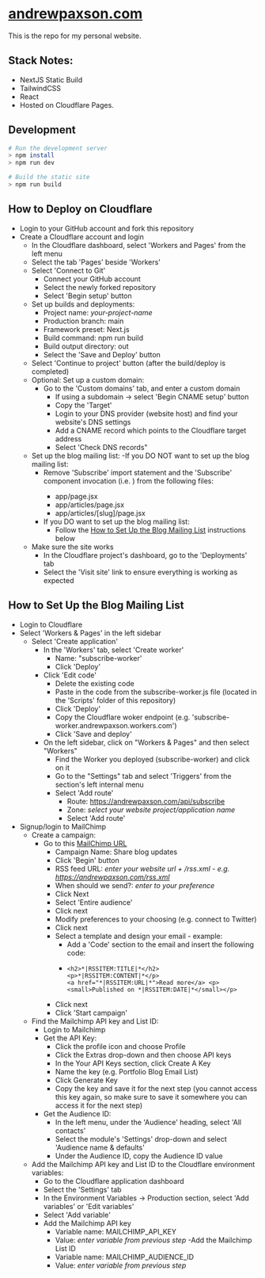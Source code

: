# [andrewpaxson.com](https://andrewpaxson.com)

This is the repo for my personal website.

## Stack Notes:

- NextJS Static Build
- TailwindCSS
- React
- Hosted on Cloudflare Pages.

## Development

```bash
# Run the development server
> npm install
> npm run dev

# Build the static site
> npm run build
```


## How to Deploy on Cloudflare
- Login to your GitHub account and fork this repository
- Create a Cloudflare account and login
  - In the Cloudflare dashboard, select 'Workers and Pages' from the left menu
  - Select the tab 'Pages' beside 'Workers'
  - Select 'Connect to Git'
    - Connect your GitHub account
    - Select the newly forked repository
    - Select 'Begin setup' button
  - Set up builds and deployments: 
    - Project name: *your-project-name*
    - Production branch: main
    - Framework preset: Next.js
    - Build command: npm run build
    - Build output directory: out
    - Select the 'Save and Deploy' button
  - Select 'Continue to project' button (after the build/deploy is completed)
  - Optional: Set up a custom domain:
    - Go to the 'Custom domains' tab, and enter a custom domain
      - If using a subdomain -> select 'Begin CNAME setup' button
      - Copy the 'Target'
      - Login to your DNS provider (website host) and find your website's DNS settings
      - Add a CNAME record which points to the Cloudflare target address
      - Select 'Check DNS records"
  - Set up the blog mailing list:
    -If you DO NOT want to set up the blog mailing list:
      - Remove 'Subscribe' import statement and the 'Subscribe' component invocation (i.e. <Subscribe />) from the following files:
        - app/page.jsx
        - app/articles/page.jsx
        - app/articles/[slug]/page.jsx
    - If you DO want to set up the blog mailing list:
      - Follow the [How to Set Up the Blog Mailing List](#how-to-setup-blog) instructions below
  - Make sure the site works
    - In the Cloudflare project's dashboard, go to the 'Deployments' tab
    - Select the 'Visit site' link to ensure everything is working as expected



    
## How to Set Up the Blog Mailing List<a name="how-to-setup-blog"></a>
- Login to Cloudflare
- Select 'Workers & Pages' in the left sidebar
  - Select 'Create application'
    - In the 'Workers' tab, select 'Create worker'
      - Name: "subscribe-worker'
      - Click 'Deploy'
    - Click 'Edit code'
      - Delete the existing code
      - Paste in the code from the subscribe-worker.js file (located in the 'Scripts' folder of this repository) 
      - Click 'Deploy'
      - Copy the Cloudflare woker endpoint (e.g. 'subscribe-worker.andrewpaxson.workers.com')
      - Click 'Save and deploy'
    - On the left sidebar, click on "Workers & Pages" and then select "Workers"
      - Find the Worker you deployed (subscribe-worker) and click on it
      - Go to the "Settings" tab and select 'Triggers' from the section's left internal menu
      - Select 'Add route'
        - Route: https://andrewpaxson.com/api/subscribe
        - Zone: *select your website project/application name*
        - Select 'Add route'
- Signup/login to MailChimp
  - Create a campaign: 
    - Go to this [MailChimp URL](https://us22.admin.mailchimp.com/campaigns/#/create-campaign/explore/rss)
      - Campaign Name: Share blog updates
      - Click 'Begin' button
      - RSS feed URL: *enter your website url + /rss.xml - e.g. https://andrewpaxson.com/rss.xml*
      - When should we send?: *enter to your preference*
      - Click Next
      - Select 'Entire audience'
      - Click next
      - Modify preferences to your choosing (e.g. connect to Twitter)
      - Click next
      - Select a template and design your email - example: 
        - Add a 'Code' section to the email and insert the following code:
        - ```
          <h2>*|RSSITEM:TITLE|*</h2>
          <p>*|RSSITEM:CONTENT|*</p>
          <a href="*|RSSITEM:URL|*">Read more</a> <p><small>Published on *|RSSITEM:DATE|*</small></p>
          ```
      - Click next
      - Click 'Start campaign'
  - Find the Mailchimp API key and List ID: 
    - Login to Mailchimp
    - Get the API Key: 
      - Click the profile icon and choose Profile
      - Click the Extras drop-down and then choose API keys
      - In the Your API Keys section, click Create A Key
      - Name the key (e.g. Portfolio Blog Email List)
      - Click Generate Key
      - Copy the key and save it for the next step (you cannot access this key again, so make sure to save it somewhere you can access it for the next step)
    - Get the Audience ID:
      - In the left menu, under the 'Audience' heading, select 'All contacts'
      - Select the module's 'Settings' drop-down and select 'Audience name & defaults'
      - Under the Audience ID, copy the Audience ID value
  - Add the Mailchimp API key and List ID to the Cloudflare environment variables: 
    - Go to the Cloudflare application dashboard
    - Select the 'Settings' tab
    - In the Environment Variables -> Production section, select 'Add variables' or 'Edit variables'
    - Select 'Add variable'
    - Add the Mailchimp API key
      - Variable name: MAILCHIMP_API_KEY
      - Value: *enter variable from previous step*
    -Add the Mailchimp List ID
      - Variable name: MAILCHIMP_AUDIENCE_ID
      - Value: *enter variable from previous step*

